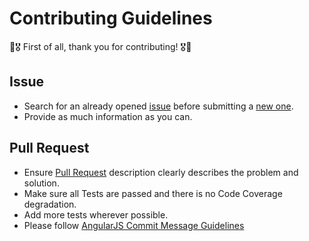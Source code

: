 # Contributing Guidelines

:confetti_ball::medal_military: First of all, thank you for contributing! :medal_military::confetti_ball:

## Issue

- Search for an already opened [issue](https://github.com/ReasonSoftware/action-github-deployment/issues) before submitting a [new one](https://github.com/ReasonSoftware/action-github-deployment/issues/new/choose).
- Provide as much information as you can.

## Pull Request

- Ensure [Pull Request](https://github.com/ReasonSoftware/action-github-deployment/pulls) description clearly describes the problem and solution.
- Make sure all Tests are passed and there is no Code Coverage degradation.
- Add more tests wherever possible.
- Please follow [AngularJS Commit Message Guidelines](https://github.com/angular/angular/blob/master/CONTRIBUTING.md#-commit-message-guidelines)

